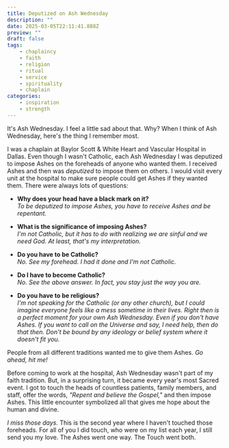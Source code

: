 ```yaml
---
title: Deputized on Ash Wednesday
description: ""
date: 2025-03-05T22:11:41.888Z
preview: ""
draft: false
tags:
    - chaplaincy
    - faith
    - religion
    - ritual
    - service
    - spirituality
    - chaplain
categories:
    - inspiration
    - strength
---
```

It's Ash Wednesday. I feel a little sad about that. Why? When I think of Ash Wednesday, here's the thing I remember most. 

I was a chaplain at Baylor Scott & White Heart and Vascular Hospital in Dallas. Even though I wasn't Catholic, each Ash Wednesday I was deputized to impose Ashes on the foreheads of anyone who wanted them. I received Ashes and then was *deputized* to impose them on others. I would visit every unit at the hospital to make sure people could get Ashes if they wanted them. There were always lots of questions:

* **Why does your head have a black mark on it?**  
  *To be deputized to impose Ashes, you have to receive Ashes and be repentant.*

* **What is the significance of imposing Ashes?**  
  *I'm not Catholic, but it has to do with realizing we are sinful and we need God. At least, that's my interpretation.*

* **Do you have to be Catholic?**  
  *No. See my forehead. I had it done and I'm not Catholic.*

* **Do I have to become Catholic?**  
  *No. See the above answer. In fact, you stay just the way you are.*

* **Do you have to be religious?**  
  *I'm not speaking for the Catholic (or any other church), but I could imagine everyone feels like a mess sometime in their lives. Right then is a perfect moment for your own Ash Wednesday. Even if you don't have Ashes. If you want to call on the Universe and say, I need help, then do that then. Don't be bound by any ideology or belief system where it doesn't fit you.*

People from all different traditions wanted me to give them Ashes. *Go ahead, hit me!*

Before coming to work at the hospital, Ash Wednesday wasn't part of my faith tradition. But, in a surprising turn, it became every year's most Sacred event. I got to touch the heads of countless patients, family members, and staff, offer the words, *"Repent and believe the Gospel,"* and then impose Ashes. This little encounter symbolized all that gives me hope about the human and divine. 

*I miss those days.* This is the second year where I haven't touched those foreheads. For all of you I did touch, who were on  my list each year, I still send you my love. The Ashes went one way. The Touch went both.  